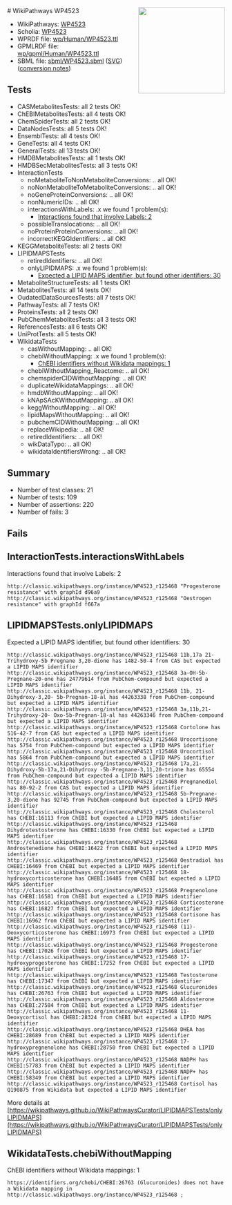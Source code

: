 <img style="float: right; width: 200px" src="../logo.png" />
# WikiPathways WP4523

* WikiPathways: [WP4523](https://identifiers.org/wikipathways:WP4523)
* Scholia: [WP4523](https://scholia.toolforge.org/wikipathways/WP4523)
* WPRDF file: [wp/Human/WP4523.ttl](../wp/Human/WP4523.ttl)
* GPMLRDF file: [wp/gpml/Human/WP4523.ttl](../wp/gpml/Human/WP4523.ttl)
* SBML file: [sbml/WP4523.sbml](../sbml/WP4523.sbml) ([SVG](../sbml/WP4523.svg)) ([conversion notes](../sbml/WP4523.txt))

## Tests
* CASMetabolitesTests: all 2 tests OK!
* ChEBIMetabolitesTests: all 4 tests OK!
* ChemSpiderTests: all 2 tests OK!
* DataNodesTests: all 5 tests OK!
* EnsemblTests: all 4 tests OK!
* GeneTests: all 4 tests OK!
* GeneralTests: all 13 tests OK!
* HMDBMetabolitesTests: all 1 tests OK!
* HMDBSecMetabolitesTests: all 3 tests OK!
* InteractionTests
    * noMetaboliteToNonMetaboliteConversions: .. all OK!
    * noNonMetaboliteToMetaboliteConversions: .. all OK!
    * noGeneProteinConversions: .. all OK!
    * nonNumericIDs: .. all OK!
    * interactionsWithLabels: .x we found 1 problem(s):
        * [Interactions found that involve Labels: 2](#630d2679)
    * possibleTranslocations: .. all OK!
    * noProteinProteinConversions: .. all OK!
    * incorrectKEGGIdentifiers: .. all OK!
* KEGGMetaboliteTests: all 2 tests OK!
* LIPIDMAPSTests
    * retiredIdentifiers: .. all OK!
    * onlyLIPIDMAPS: .x we found 1 problem(s):
        * [Expected a LIPID MAPS identifier, but found other identifiers: 30](#d0bfb6b6)
* MetaboliteStructureTests: all 1 tests OK!
* MetabolitesTests: all 14 tests OK!
* OudatedDataSourcesTests: all 7 tests OK!
* PathwayTests: all 7 tests OK!
* ProteinsTests: all 2 tests OK!
* PubChemMetabolitesTests: all 3 tests OK!
* ReferencesTests: all 6 tests OK!
* UniProtTests: all 5 tests OK!
* WikidataTests
    * casWithoutMapping: .. all OK!
    * chebiWithoutMapping: .x we found 1 problem(s):
        * [ChEBI identifiers without Wikidata mappings: 1](#a8d554cd)
    * chebiWithoutMapping_Reactome: .. all OK!
    * chemspiderCIDWithoutMapping: .. all OK!
    * duplicateWikidataMappings: .. all OK!
    * hmdbWithoutMapping: .. all OK!
    * kNApSAcKWithoutMapping: .. all OK!
    * keggWithoutMapping: .. all OK!
    * lipidMapsWithoutMapping: .. all OK!
    * pubchemCIDWithoutMapping: .. all OK!
    * replaceWikipedia: .. all OK!
    * retiredIdentifiers: .. all OK!
    * wikDataTypo: .. all OK!
    * wikidataIdentifiersWrong: .. all OK!


## Summary

* Number of test classes: 21
* Number of tests: 109
* Number of assertions: 220
* Number of fails: 3

## Fails

<a name="630d2679" />

## InteractionTests.interactionsWithLabels

Interactions found that involve Labels: 2
```
http://classic.wikipathways.org/instance/WP4523_r125468 "Progesterone resistance" with graphId d96a9
http://classic.wikipathways.org/instance/WP4523_r125468 "Oestrogen resistance" with graphId f667a
```

<a name="d0bfb6b6" />

## LIPIDMAPSTests.onlyLIPIDMAPS

Expected a LIPID MAPS identifier, but found other identifiers: 30
```
http://classic.wikipathways.org/instance/WP4523_r125468 11b,17a 21-Trihydroxy-5b Pregnane 3,20-dione has 1482-50-4 from CAS but expected a LIPID MAPS identifier
http://classic.wikipathways.org/instance/WP4523_r125468 3a-OH-5b-Pregnane-20-one has 24779614 from PubChem-compound but expected a LIPID MAPS identifier
http://classic.wikipathways.org/instance/WP4523_r125468 11b, 21-Dihydroxy-3,20- 5b-Pregnan-18-al has 44263338 from PubChem-compound but expected a LIPID MAPS identifier
http://classic.wikipathways.org/instance/WP4523_r125468 3a,11b,21-Trihydroxy-20- Oxo-5b-Pregnan-18-al has 44263346 from PubChem-compound but expected a LIPID MAPS identifier
http://classic.wikipathways.org/instance/WP4523_r125468 Cortolone has 516-42-7 from CAS but expected a LIPID MAPS identifier
http://classic.wikipathways.org/instance/WP4523_r125468 Urocortisone has 5754 from PubChem-compound but expected a LIPID MAPS identifier
http://classic.wikipathways.org/instance/WP4523_r125468 Urocortisol has 5864 from PubChem-compound but expected a LIPID MAPS identifier
http://classic.wikipathways.org/instance/WP4523_r125468 17a,21-Dihydroxy-5b-17a,21-Dihydroxy -5b-Pregnane-3,11,20-trione has 65554 from PubChem-compound but expected a LIPID MAPS identifier
http://classic.wikipathways.org/instance/WP4523_r125468 Pregnanediol has 80-92-2 from CAS but expected a LIPID MAPS identifier
http://classic.wikipathways.org/instance/WP4523_r125468 5b-Pregnane-3,20-dione has 92745 from PubChem-compound but expected a LIPID MAPS identifier
http://classic.wikipathways.org/instance/WP4523_r125468 Cholesterol has CHEBI:16113 from ChEBI but expected a LIPID MAPS identifier
http://classic.wikipathways.org/instance/WP4523_r125468 Dihydrotestosterone has CHEBI:16330 from ChEBI but expected a LIPID MAPS identifier
http://classic.wikipathways.org/instance/WP4523_r125468 Androstenedione has CHEBI:16422 from ChEBI but expected a LIPID MAPS identifier
http://classic.wikipathways.org/instance/WP4523_r125468 Oestradiol has CHEBI:16469 from ChEBI but expected a LIPID MAPS identifier
http://classic.wikipathways.org/instance/WP4523_r125468 18-hydroxycorticosterone has CHEBI:16485 from ChEBI but expected a LIPID MAPS identifier
http://classic.wikipathways.org/instance/WP4523_r125468 Pregnenolone has CHEBI:16581 from ChEBI but expected a LIPID MAPS identifier
http://classic.wikipathways.org/instance/WP4523_r125468 Corticosterone has CHEBI:16827 from ChEBI but expected a LIPID MAPS identifier
http://classic.wikipathways.org/instance/WP4523_r125468 Cortisone has CHEBI:16962 from ChEBI but expected a LIPID MAPS identifier
http://classic.wikipathways.org/instance/WP4523_r125468 (11)-Deoxycorticosterone has CHEBI:16973 from ChEBI but expected a LIPID MAPS identifier
http://classic.wikipathways.org/instance/WP4523_r125468 Progesterone has CHEBI:17026 from ChEBI but expected a LIPID MAPS identifier
http://classic.wikipathways.org/instance/WP4523_r125468 17-hydroxyprogesterone has CHEBI:17252 from ChEBI but expected a LIPID MAPS identifier
http://classic.wikipathways.org/instance/WP4523_r125468 Testosterone has CHEBI:17347 from ChEBI but expected a LIPID MAPS identifier
http://classic.wikipathways.org/instance/WP4523_r125468 Glucuronides has CHEBI:26763 from ChEBI but expected a LIPID MAPS identifier
http://classic.wikipathways.org/instance/WP4523_r125468 Aldosterone has CHEBI:27584 from ChEBI but expected a LIPID MAPS identifier
http://classic.wikipathways.org/instance/WP4523_r125468 11-Deoxycortisol has CHEBI:28324 from ChEBI but expected a LIPID MAPS identifier
http://classic.wikipathways.org/instance/WP4523_r125468 DHEA has CHEBI:28689 from ChEBI but expected a LIPID MAPS identifier
http://classic.wikipathways.org/instance/WP4523_r125468 17-hydroxypregnenolone has CHEBI:28750 from ChEBI but expected a LIPID MAPS identifier
http://classic.wikipathways.org/instance/WP4523_r125468 NADPH has CHEBI:57783 from ChEBI but expected a LIPID MAPS identifier
http://classic.wikipathways.org/instance/WP4523_r125468 NADP+ has CHEBI:58349 from ChEBI but expected a LIPID MAPS identifier
http://classic.wikipathways.org/instance/WP4523_r125468 Cortisol has Q190875 from Wikidata but expected a LIPID MAPS identifier
```

More details at [https://wikipathways.github.io/WikiPathwaysCurator/LIPIDMAPSTests/onlyLIPIDMAPS](https://wikipathways.github.io/WikiPathwaysCurator/LIPIDMAPSTests/onlyLIPIDMAPS)

<a name="a8d554cd" />

## WikidataTests.chebiWithoutMapping

ChEBI identifiers without Wikidata mappings: 1
```
https://identifiers.org/chebi/CHEBI:26763 (Glucuronides) does not have a Wikidata mapping in http://classic.wikipathways.org/instance/WP4523_r125468 ; 
```

